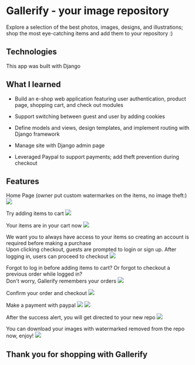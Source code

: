 # Gallerify - your image repository

Explore a selection of the best photos, images, designs, and illustrations; shop the most eye-catching items and add them to your repository :)

## Technologies

This app was built with Django

## What I learned
- Build an e-shop web application featuring user authentication, product page, shopping cart, and check out modules

- Support switching between guest and user by adding cookies

- Define models and views, design templates, and implement routing with Django framework

- Manage site with Django admin page

- Leveraged Paypal to support payments; add theft prevention during checkout

## Features
Home Page (owner put custom watermarkes on the items, no image theft:)
![](readme_files/main.png)

Try adding items to cart
![](readme_files/add_to_cart.png)

Your items are in your cart now
![](readme_files/cart.png)

We want you to always have access to your items so creating an account is required before making a purchase<br/>
Upon clicking checkout, guests are prompted to login or sign up. After logging in, users can proceed to checkout
![](readme_files/login.png)

Forgot to log in before adding items to cart? Or forgot to checkout a previous order while logged in?<br/>
Don't worry, Gallerify remembers your orders
![](readme_files/combined_order.png)

Confirm your order and checkout
![](readme_files/checkout.png)

Make a payment with paypal
![](readme_files/paypal.png)
![](readme_files/payment.png)

After the success alert, you will get directed to your new repo
![](readme_files/repo.png)

You can download your images with watermarked removed from the repo now, enjoy!
![](readme_files/download.png)

## Thank you for shopping with Gallerify
